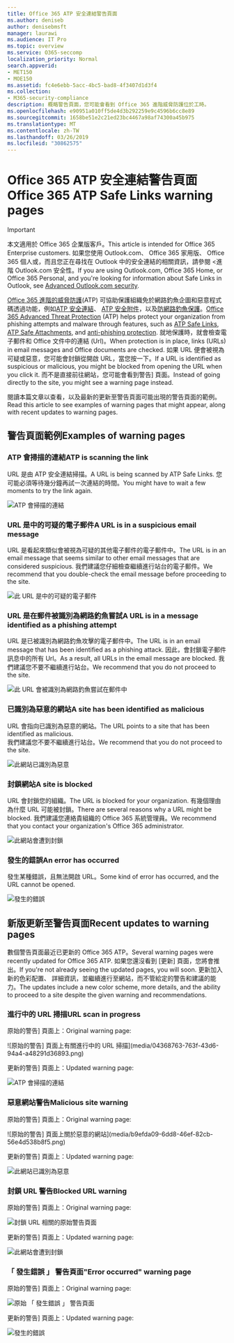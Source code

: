 ```yaml
---
title: Office 365 ATP 安全連結警告頁面
ms.author: deniseb
author: denisebmsft
manager: laurawi
ms.audience: IT Pro
ms.topic: overview
ms.service: O365-seccomp
localization_priority: Normal
search.appverid:
- MET150
- MOE150
ms.assetid: fc4e6ebb-5acc-4bc5-bad8-4f3407d1d3f4
ms.collection:
- M365-security-compliance
description: 概略警告頁面，您可能會看到 Office 365 進階威脅防護位於工時。
ms.openlocfilehash: e90951a010ff5de4d3b292259e9c4596b6cc8e89
ms.sourcegitcommit: 1658be51e2c21ed23bc4467a98af74300a45b975
ms.translationtype: MT
ms.contentlocale: zh-TW
ms.lasthandoff: 03/26/2019
ms.locfileid: "30862575"
---
```

# <a name="office-365-atp-safe-links-warning-pages"></a><span data-ttu-id="89c25-103">Office 365 ATP 安全連結警告頁面</span><span class="sxs-lookup"><span data-stu-id="89c25-103">Office 365 ATP Safe Links warning pages</span></span>

> [!IMPORTANT]
> <span data-ttu-id="89c25-104">本文適用於 Office 365 企業版客戶。</span><span class="sxs-lookup"><span data-stu-id="89c25-104">This article is intended for Office 365 Enterprise customers.</span></span> <span data-ttu-id="89c25-105">如果您使用 Outlook.com、 Office 365 家用版、 Office 365 個人或，而且您正在尋找在 Outlook 中的安全連結的相關資訊，請參閱 <<c0>進階 Outlook.com 安全性。</span><span class="sxs-lookup"><span data-stu-id="89c25-105">If you are using Outlook.com, Office 365 Home, or Office 365 Personal, and you're looking for information about Safe Links in Outlook, see [Advanced Outlook.com security](https://support.office.com/article/advanced-outlook-com-security-for-office-365-subscribers-882d2243-eab9-4545-a58a-b36fee4a46e2).</span></span>

<span data-ttu-id="89c25-106">[Office 365 進階的威脅防護](office-365-atp.md)(ATP) 可協助保護組織免於網路釣魚企圖和惡意程式碼透過功能，例如[ATP 安全連結](atp-safe-links.md)、 [ATP 安全附件](atp-safe-attachments.md)，以及[防網路釣魚保護](anti-phishing-protection.md)。</span><span class="sxs-lookup"><span data-stu-id="89c25-106">[Office 365 Advanced Threat Protection](office-365-atp.md) (ATP) helps protect your organization from phishing attempts and malware through features, such as [ATP Safe Links](atp-safe-links.md), [ATP Safe Attachments](atp-safe-attachments.md), and [anti-phishing protection](anti-phishing-protection.md).</span></span> <span data-ttu-id="89c25-107">就地保護時，就會檢查電子郵件和 Office 文件中的連結 (Url)。</span><span class="sxs-lookup"><span data-stu-id="89c25-107">When protection is in place, links (URLs) in email messages and Office documents are checked.</span></span> <span data-ttu-id="89c25-108">如果 URL 便會被視為可疑或惡意，您可能會封鎖從開啟 URL，當您按一下。</span><span class="sxs-lookup"><span data-stu-id="89c25-108">If a URL is identified as suspicious or malicious, you might be blocked from opening the URL when you click it.</span></span> <span data-ttu-id="89c25-109">而不是直接前往網站，您可能會看到警告] 頁面。</span><span class="sxs-lookup"><span data-stu-id="89c25-109">Instead of going directly to the site, you might see a warning page instead.</span></span> 
  
<span data-ttu-id="89c25-110">閱讀本篇文章以查看，以及最新的更新至警告頁面可能出現的警告頁面的範例。</span><span class="sxs-lookup"><span data-stu-id="89c25-110">Read this article to see examples of warning pages that might appear, along with recent updates to warning pages.</span></span>
  
## <a name="examples-of-warning-pages"></a><span data-ttu-id="89c25-111">警告頁面範例</span><span class="sxs-lookup"><span data-stu-id="89c25-111">Examples of warning pages</span></span>

### <a name="atp-is-scanning-the-link"></a><span data-ttu-id="89c25-112">ATP 會掃描的連結</span><span class="sxs-lookup"><span data-stu-id="89c25-112">ATP is scanning the link</span></span>

<span data-ttu-id="89c25-113">URL 是由 ATP 安全連結掃描。</span><span class="sxs-lookup"><span data-stu-id="89c25-113">A URL is being scanned by ATP Safe Links.</span></span> <span data-ttu-id="89c25-114">您可能必須等待幾分鐘再試一次連結的時間。</span><span class="sxs-lookup"><span data-stu-id="89c25-114">You might have to wait a few moments to try the link again.</span></span>

![ATP 會掃描的連結](media/ee8dd5ed-6b91-4248-b054-12b719e8d0ed.png)

### <a name="a-url-is-in-a-suspicious-email-message"></a><span data-ttu-id="89c25-116">URL 是中的可疑的電子郵件</span><span class="sxs-lookup"><span data-stu-id="89c25-116">A URL is in a suspicious email message</span></span>

<span data-ttu-id="89c25-117">URL 是看起來類似會被視為可疑的其他電子郵件的電子郵件中。</span><span class="sxs-lookup"><span data-stu-id="89c25-117">The URL is in an email message that seems similar to other email messages that are considered suspicious.</span></span> <span data-ttu-id="89c25-118">我們建議您仔細檢查繼續進行站台的電子郵件。</span><span class="sxs-lookup"><span data-stu-id="89c25-118">We recommend that you double-check the email message before proceeding to the site.</span></span>

![此 URL 是中的可疑的電子郵件](media/33f57923-23e3-4b0f-838b-6ad589ba897b.png)

### <a name="a-url-is-in-a-message-identified-as-a-phishing-attempt"></a><span data-ttu-id="89c25-120">URL 是在郵件被識別為網路釣魚嘗試</span><span class="sxs-lookup"><span data-stu-id="89c25-120">A URL is in a message identified as a phishing attempt</span></span>

<span data-ttu-id="89c25-121">URL 是已被識別為網路釣魚攻擊的電子郵件中。</span><span class="sxs-lookup"><span data-stu-id="89c25-121">The URL is in an email message that has been identified as a phishing attack.</span></span> <span data-ttu-id="89c25-122">因此，會封鎖電子郵件訊息中的所有 Url。</span><span class="sxs-lookup"><span data-stu-id="89c25-122">As a result, all URLs in the email message are blocked.</span></span> <span data-ttu-id="89c25-123">我們建議您不要不繼續進行站台。</span><span class="sxs-lookup"><span data-stu-id="89c25-123">We recommend that you do not proceed to the site.</span></span>

![此 URL 會被識別為網路釣魚嘗試在郵件中](media/6e544a28-0604-4821-aba6-d5a57bb917e5.png)

### <a name="a-site-has-been-identified-as-malicious"></a><span data-ttu-id="89c25-125">已識別為惡意的網站</span><span class="sxs-lookup"><span data-stu-id="89c25-125">A site has been identified as malicious</span></span>

<span data-ttu-id="89c25-126">URL 會指向已識別為惡意的網站。</span><span class="sxs-lookup"><span data-stu-id="89c25-126">The URL points to a site that has been identified as malicious.</span></span>  <br/> <span data-ttu-id="89c25-127">我們建議您不要不繼續進行站台。</span><span class="sxs-lookup"><span data-stu-id="89c25-127">We recommend that you do not proceed to the site.</span></span>

![此網站已識別為惡意](media/058883c8-23f0-4672-9c1c-66b084796177.png)

### <a name="a-site-is-blocked"></a><span data-ttu-id="89c25-129">封鎖網站</span><span class="sxs-lookup"><span data-stu-id="89c25-129">A site is blocked</span></span>

<span data-ttu-id="89c25-130">URL 會封鎖您的組織。</span><span class="sxs-lookup"><span data-stu-id="89c25-130">The URL is blocked for your organization.</span></span> <span data-ttu-id="89c25-131">有幾個理由為什麼 URL 可能被封鎖。</span><span class="sxs-lookup"><span data-stu-id="89c25-131">There are several reasons why a URL might be blocked.</span></span> <span data-ttu-id="89c25-132">我們建議您連絡貴組織的 Office 365 系統管理員。</span><span class="sxs-lookup"><span data-stu-id="89c25-132">We recommend that you contact your organization's Office 365 administrator.</span></span>

![此網站會遭到封鎖](media/6b4bda2d-a1e6-419e-8b10-588e83c3af3f.png)

### <a name="an-error-has-occurred"></a><span data-ttu-id="89c25-134">發生的錯誤</span><span class="sxs-lookup"><span data-stu-id="89c25-134">An error has occurred</span></span>

<span data-ttu-id="89c25-135">發生某種錯誤，且無法開啟 URL。</span><span class="sxs-lookup"><span data-stu-id="89c25-135">Some kind of error has occurred, and the URL cannot be opened.</span></span>

![發生的錯誤](media/2f7465a4-1cf4-4c1c-b7d4-3c07e4b795b4.png)

## <a name="recent-updates-to-warning-pages"></a><span data-ttu-id="89c25-137">新版更新至警告頁面</span><span class="sxs-lookup"><span data-stu-id="89c25-137">Recent updates to warning pages</span></span>

<span data-ttu-id="89c25-138">數個警告頁面最近已更新的 Office 365 ATP。</span><span class="sxs-lookup"><span data-stu-id="89c25-138">Several warning pages were recently updated for Office 365 ATP.</span></span> <span data-ttu-id="89c25-139">如果您還沒看到 [更新] 頁面，您將會推出。</span><span class="sxs-lookup"><span data-stu-id="89c25-139">If you're not already seeing the updated pages, you will soon.</span></span> <span data-ttu-id="89c25-140">更新加入新的色彩配置、 詳細資訊，並繼續進行至網站，而不管給定的警告和建議的能力。</span><span class="sxs-lookup"><span data-stu-id="89c25-140">The updates include a new color scheme, more details, and the ability to proceed to a site despite the given warning and recommendations.</span></span>

### <a name="url-scan-in-progress"></a><span data-ttu-id="89c25-141">進行中的 URL 掃描</span><span class="sxs-lookup"><span data-stu-id="89c25-141">URL scan in progress</span></span>

<span data-ttu-id="89c25-142">原始的警告] 頁面上：</span><span class="sxs-lookup"><span data-stu-id="89c25-142">Original warning page:</span></span>

![原始的警告] 頁面上有關進行中的 URL 掃描](media/04368763-763f-43d6-94a4-a48291d36893.png)

<span data-ttu-id="89c25-144">更新的警告] 頁面上：</span><span class="sxs-lookup"><span data-stu-id="89c25-144">Updated warning page:</span></span>

![ATP 會掃描的連結](media/ee8dd5ed-6b91-4248-b054-12b719e8d0ed.png)

### <a name="malicious-site-warning"></a><span data-ttu-id="89c25-146">惡意網站警告</span><span class="sxs-lookup"><span data-stu-id="89c25-146">Malicious site warning</span></span>

<span data-ttu-id="89c25-147">原始的警告] 頁面上：</span><span class="sxs-lookup"><span data-stu-id="89c25-147">Original warning page:</span></span>

![原始的警告] 頁面上關於惡意的網站](media/b9efda09-6dd8-46ef-82cb-56e4d538b8f5.png)

<span data-ttu-id="89c25-149">更新的警告] 頁面上：</span><span class="sxs-lookup"><span data-stu-id="89c25-149">Updated warning page:</span></span>

![此網站已識別為惡意](media/058883c8-23f0-4672-9c1c-66b084796177.png)

### <a name="blocked-url-warning"></a><span data-ttu-id="89c25-151">封鎖 URL 警告</span><span class="sxs-lookup"><span data-stu-id="89c25-151">Blocked URL warning</span></span>

<span data-ttu-id="89c25-152">原始的警告] 頁面上：</span><span class="sxs-lookup"><span data-stu-id="89c25-152">Original warning page:</span></span>

![封鎖 URL 相關的原始警告頁面](media/3d6ba028-30bf-45fc-958e-d3aad3defc83.png)

<span data-ttu-id="89c25-154">更新的警告] 頁面上：</span><span class="sxs-lookup"><span data-stu-id="89c25-154">Updated warning page:</span></span>

![此網站會遭到封鎖](media/6b4bda2d-a1e6-419e-8b10-588e83c3af3f.png)

### <a name="error-occurred-warning-page"></a><span data-ttu-id="89c25-156">「 發生錯誤 」 警告頁面</span><span class="sxs-lookup"><span data-stu-id="89c25-156">"Error occurred" warning page</span></span>

<span data-ttu-id="89c25-157">原始的警告] 頁面上：</span><span class="sxs-lookup"><span data-stu-id="89c25-157">Original warning page:</span></span>

![原始 「 發生錯誤 」 警告頁面](media/9aaa4383-2f23-48be-bdaa-8efbcb2acc70.png)

<span data-ttu-id="89c25-159">更新的警告] 頁面上：</span><span class="sxs-lookup"><span data-stu-id="89c25-159">Updated warning page:</span></span>

![發生的錯誤](media/2f7465a4-1cf4-4c1c-b7d4-3c07e4b795b4.png)
   
